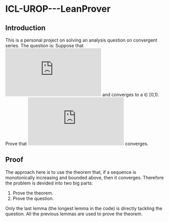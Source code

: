 # ICL-UROP---LeanProver

## Introduction

This is a personal project on solving an analysis question on
convergent series. The question is:
Suppose that ![equation](http://www.sciweavers.org/tex2img.php?eq=a_n%20%5Cge%200%20%5C%2C%20%5Cforall%20n&bc=White&fc=Black&im=jpg&fs=12&ff=fourier&edit=0)
and converges to a ∈ [0,1). 
Prove that ![equation](http://www.sciweavers.org/tex2img.php?eq=%5Csum_%7Bn%3D1%7D%5E%5Cinfty%20a_n%5En&bc=White&fc=Black&im=jpg&fs=12&ff=fourier&edit=0) converges.

## Proof

The approach here is to use the theorem that, if a sequence is monotonically
increasing and bounded above, then it converges.
Therefore the problem is devided into two big parts:
1. Prove the theorem.
2. Prove the question.

Only the last lemma (the longest lemma in the code) 
is directly tackling the question. 
All the previous lemmas are used to prove the theorem.
